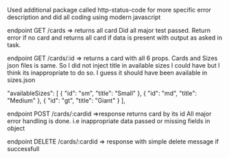 Used additional package called http-status-code for more specific error description and did all coding using
modern javascript

endpoint GET /cards => returns all card
Did all major test passed. Return error if no card and returns all card if data is present with output as
asked in task.

endpoint GET /cards/:id => returns a card with all 6 props.
Cards and Sizes json files is same. So I did not inject title in available sizes I could have but
I think its inappropriate to do so. I guess it should have been available in sizes.json

"availableSizes": [
{
"id": "sm",
"title": "Small"
},
{
"id": "md",
"title": "Medium"
},
{
"id": "gt",
"title": "Giant"
}
],

endpoint POST /cards/:cardid =>response returns card by its id
All major error handling is done. i.e inappropriate data passed or missing fields in object

endpoint DELETE /cards/:cardid => response with simple delete message if successfull
